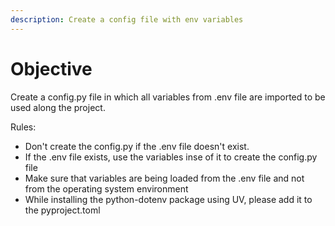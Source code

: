 ```yaml
---
description: Create a config file with env variables
---
```


# Objective

Create a config.py file in which all variables from .env file are imported to be used along the project.

Rules:
- Don't create the config.py if the .env file doesn't exist.
- If the .env file exists, use the variables inse of it to create the config.py file
- Make sure that variables are being loaded from the .env file and not from the operating system environment
- While installing the python-dotenv package using UV, please add it to the pyproject.toml